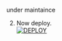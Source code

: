 under maintaince 

2. Now deploy.
    <br>
    <a href='https://dashboard.heroku.com/new?template=https://github.com/Chasenitro001/CHA-SE-MD' target="_blank"><img alt='DEPLOY' src='https://img.shields.io/badge/-DEPLOY-purple?style=for-the-badge&logo=heroku&logoColor=white'/></a>
